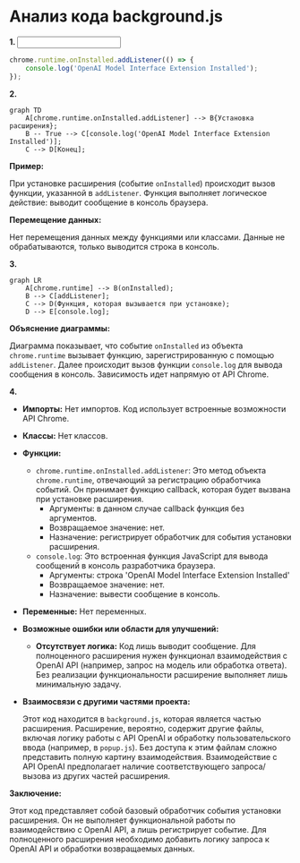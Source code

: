 # Анализ кода background.js

**1. <input code>**

```javascript
chrome.runtime.onInstalled.addListener(() => {
    console.log('OpenAI Model Interface Extension Installed');
});
```

**2. <algorithm>**

```mermaid
graph TD
    A[chrome.runtime.onInstalled.addListener] --> B{Установка расширения};
    B -- True --> C[console.log('OpenAI Model Interface Extension Installed')];
    C --> D[Конец];
```

**Пример:**

При установке расширения (событие `onInstalled`) происходит вызов функции, указанной в `addListener`. Функция выполняет логическое действие: выводит сообщение в консоль браузера.

**Перемещение данных:**

Нет перемещения данных между функциями или классами.  Данные не обрабатываются, только выводится строка в консоль.

**3. <mermaid>**

```mermaid
graph LR
    A[chrome.runtime] --> B(onInstalled);
    B --> C[addListener];
    C --> D(Функция, которая вызывается при установке);
    D --> E[console.log];
```

**Объяснение диаграммы:**

Диаграмма показывает, что событие `onInstalled` из объекта `chrome.runtime` вызывает функцию, зарегистрированную с помощью `addListener`. Далее происходит вызов функции `console.log` для вывода сообщения в консоль.  Зависимость идет напрямую от API Chrome.


**4. <explanation>**

* **Импорты:** Нет импортов. Код использует встроенные возможности API Chrome.

* **Классы:** Нет классов.

* **Функции:**
    * `chrome.runtime.onInstalled.addListener`: Это метод объекта `chrome.runtime`, отвечающий за регистрацию обработчика событий. Он принимает функцию callback, которая будет вызвана при установке расширения.
        * Аргументы: в данном случае callback функция без аргументов.
        * Возвращаемое значение: нет.
        * Назначение: регистрирует обработчик для события установки расширения.
    * `console.log`:  Это встроенная функция JavaScript для вывода сообщений в консоль разработчика браузера.
        * Аргументы: строка 'OpenAI Model Interface Extension Installed'
        * Возвращаемое значение: нет.
        * Назначение: вывести сообщение в консоль.


* **Переменные:** Нет переменных.

* **Возможные ошибки или области для улучшений:**

    * **Отсутствует логика:** Код лишь выводит сообщение. Для полноценного расширения нужен функционал взаимодействия с OpenAI API (например, запрос на модель или обработка ответа).  Без реализации функциональности расширение выполняет лишь минимальную задачу.


* **Взаимосвязи с другими частями проекта:**

    Этот код находится в `background.js`,  которая является частью расширения.  Расширение, вероятно, содержит другие файлы, включая логику работы с API OpenAI и обработку пользовательского ввода (например, в `popup.js`). Без доступа к этим файлам сложно представить полную картину взаимодействия.  Взаимодействие с API OpenAI предполагает наличие соответствующего запроса/вызова  из других частей расширения.


**Заключение:**

Этот код представляет собой базовый обработчик события установки расширения.  Он не выполняет функциональной работы по взаимодействию с OpenAI API, а лишь регистрирует событие. Для полноценного расширения необходимо добавить логику запроса к OpenAI API и обработки возвращаемых данных.